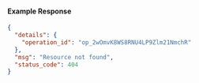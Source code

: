 <!-- Code generated for API Clients. DO NOT EDIT. -->

#### Example Response

```json
{
  "details": {
    "operation_id": "op_2wOmvK8WS8RNU4LP9Zlm21NmchR"
  },
  "msg": "Resource not found",
  "status_code": 404
}
```
